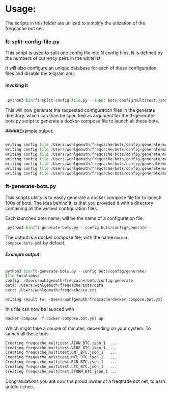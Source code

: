 # Usage:

The scripts in this folder are utilized to simplify the utilzation of the freqcache bot net.

### ft-split-config-file.py

This script is used to split one config file into N config files. N is defined by the numbers of currency pairs
in the whitelist.

It will also configure an unique database for each of these configuration files and disable the telgram apu.

#### Invoking it

```python

 python3 bin/ft-split-config-file.py --input bots/config/multitest.json --directory bots/config/generate
```
This will now generate the requested configuration files in the generate directory. which can than be specified as argument
for the ft-generate-bots.py script to generate a docker-compose file to launch all these bots.

#####Example output:
```python

writing config file /Users/wohlgemuth/freqcache/bots/config/generate/multitest.KMD_BTC.json
writing config file /Users/wohlgemuth/freqcache/bots/config/generate/multitest.VIBE_BTC.json
writing config file /Users/wohlgemuth/freqcache/bots/config/generate/multitest.PPT_BTC.json
writing config file /Users/wohlgemuth/freqcache/bots/config/generate/multitest.PIVX_BTC.json
writing config file /Users/wohlgemuth/freqcache/bots/config/generate/multitest.REP_BTC.json
writing config file /Users/wohlgemuth/freqcache/bots/config/generate/multitest.OST_BTC.json
writing config file /Users/wohlgemuth/freqcache/bots/config/generate/multitest.SNM_BTC.json
```
### ft-generate-bots.py

This scripts utility is to easily generate a docker compose file for to launch 100s of bots. The idea behind it, is that 
you provided it with a directory containing all the wished configuration files.

Each launched bots name, will be the name of a configuration file.

```python
 python3 bin/ft-generate-bots.py --config bots/config/generate
```

The output is a docker compose file, with the name `docker-compose.bots.yml` by default.

##### Example output:

```python

python3 bin/ft-generate-bots.py --config bots/config/generate/
file locations:
config: /Users/wohlgemuth/freqcache/bots/config/generate
data: /Users/wohlgemuth/freqcache/bots/data
cert: /Users/wohlgemuth/freqcache/ca.crt

writing result to: /Users/wohlgemuth/freqcache/docker-compose.bot.yml
```

this file can now be launced with

```python
docker-compose -f docker-compose.bot.yml up
```

Which might take a couple of minutes, depending on your system. To launch all these bots.

```python
Creating freqcache_multitest.AION_BTC.json_1  ... 
Creating freqcache_multitest.VIBE_BTC.json_1  ...
Creating freqcache_multitest.GNT_BTC.json_1   ... 
Creating freqcache_multitest.MTL_BTC.json_1   ... 
Creating freqcache_multitest.RCN_BTC.json_1   ... 
Creating freqcache_multitest.LTC_BTC.json_1   ... 
Creating freqcache_multitest.STORM_BTC.json_1 ... 

```

Congratulations you are now the proud owner of a freqtrade bot net, to earn untold riches.